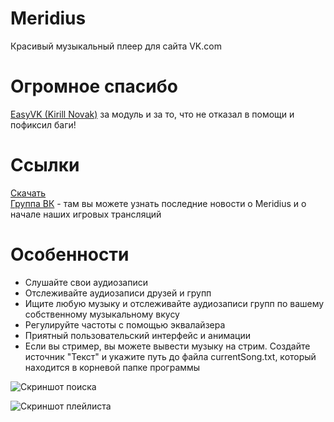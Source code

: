 # Meridius
Красивый музыкальный плеер для сайта VK.com

# Огромное спасибо 
[EasyVK (Kirill Novak)](https://ciricc.github.io/) за модуль и за то, что не отказал в помощи и пофиксил баги!

# Ссылки
[Скачать](https://github.com/PurpleHorrorRus/Meridius/releases)\
[Группа ВК](https://vk.com/horrorofcthulhu) - там вы можете узнать последние новости о Meridius и о начале наших игровых трансляций

# Особенности
* Слушайте свои аудиозаписи
* Отслеживайте аудиозаписи друзей и групп
* Ищите любую музыку и отслеживайте аудиозаписи групп по вашему собственному музыкальному вкусу
* Регулируйте частоты с помощью эквалайзера
* Приятный пользовательский интерфейс и анимации
* Если вы стример, вы можете вывести музыку на стрим. Создайте источник "Текст" и укажите путь до файла currentSong.txt, который находится в корневой папке программы

![Скриншот поиска](https://image.prntscr.com/image/Fik-LZrnTvu817GJ3_-7_Q.png)

![Скриншот плейлиста](https://image.prntscr.com/image/dCOpgGmaQxyj9Df9-_J_Jg.png)
